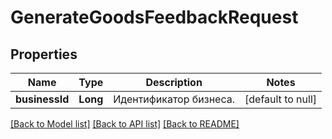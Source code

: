 # GenerateGoodsFeedbackRequest
## Properties

| Name | Type | Description | Notes |
|------------ | ------------- | ------------- | -------------|
| **businessId** | **Long** | Идентификатор бизнеса. | [default to null] |

[[Back to Model list]](../README.md#documentation-for-models) [[Back to API list]](../README.md#documentation-for-api-endpoints) [[Back to README]](../README.md)

